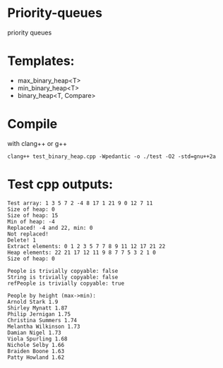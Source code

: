 # Priority-queues
priority queues

# Templates:
 - max_binary_heap\<T>
 - min_binary_heap\<T>
 - binary_heap<T, Compare>
  
# Compile
with clang++ or g++
```
clang++ test_binary_heap.cpp -Wpedantic -o ./test -O2 -std=gnu++2a
```
# Test cpp outputs:
```
Test array: 1 3 5 7 2 -4 8 17 1 21 9 0 12 7 11
Size of heap: 0
Size of heap: 15
Min of heap: -4
Replaced! -4 and 22, min: 0
Not replaced!
Delete! 1
Extract elements: 0 1 2 3 5 7 7 8 9 11 12 17 21 22
Heap elements: 22 21 17 12 11 9 8 7 7 5 3 2 1 0
Size of heap: 0

People is trivially copyable: false
String is trivially copyable: false
refPeople is trivially copyable: true

People by height (max->min):
Arnold Stark 1.9
Shirley Mynatt 1.87
Philip Jernigan 1.75
Christina Summers 1.74
Melantha Wilkinson 1.73
Damian Nigel 1.73
Viola Spurling 1.68
Nichole Selby 1.66
Braiden Boone 1.63
Patty Howland 1.62
```

